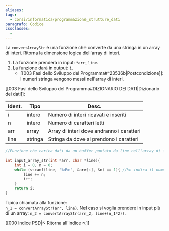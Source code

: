```yaml
---
aliases: 
tags:
  - corsi/informatica/programmazione_strutture_dati
paragrafo: Codice
cssclasses:
  - 
---
```

La `convertArrayStr` è una funzione che converte da una stringa in un array di interi. Ritorna la dimensione logica dell'array di interi.

1. La funzione prenderà in input: `*arr`, `line`.
2. La funzione darà in output: `i`.
	- [[003 Fasi dello Sviluppo del Programma#^23536b|Postcondizione]]: I numeri stringa vengono messi nell'array di interi.

[[003 Fasi dello Sviluppo del Programma#DIZIONARIO DEI DATI|Dizionario dei dati]]:

| Ident. | Tipo    | Desc.                                     |
| ------ | ------- | ----------------------------------------- |
| i      | intero  | Numero di interi ricavati e inseriti      |
| n      | intero  | Numero di caratteri letti                 |
| arr    | array   | Array di interi dove andranno i caratteri |
| line   | stringa | Stringa da dove si prendono i caratteri   |

```C
//Funzione che carica dati da un buffer puntato da line nell'array di interi arr.

int input_array_str(int *arr, char *line){
	int i = 0, n = 0;
	while (sscanf(line, "%d%n", &arr[i], &n) == 1){ //%n indica il numero di caratteri trasformati in numeri interi e gli spazi.
		line += n;
		i++;
	}
	return i;
}
```

Tipica chiamata alla funzione:  
`n_1 = convertArrayStr(arr, line)`.
Nel caso si voglia prendere in input più di un array: 
`n_2 = convertArrayStr(arr_2, line+(n_1*2))`.


[[000 Indice PSD|↖ Ritorna all'indice ↖]]